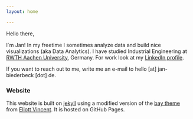 ```yaml
---
layout: home

---
```


Hello there,

I´m Jan! In my freetime I sometimes analyze data and build nice visualizations (aka Data Analytics). I have studied Industrial Engineering at [RWTH Aachen University](https://www.rwth-aachen.de), Germany. For work look at my [LinkedIn profile](https://www.linkedin.com/in/jan-biederbeck/). 

If you want to reach out to me, write me an e-mail to hello [at] jan-biederbeck [dot] de. 

### Website
This website is built on [jekyll](https://jekyllrb.com) using a modified version of the [bay theme](https://github.com/eliottvincent/bay) from [Eliott Vincent](https://github.com/eliottvincent). It is hosted on GitHub Pages.
